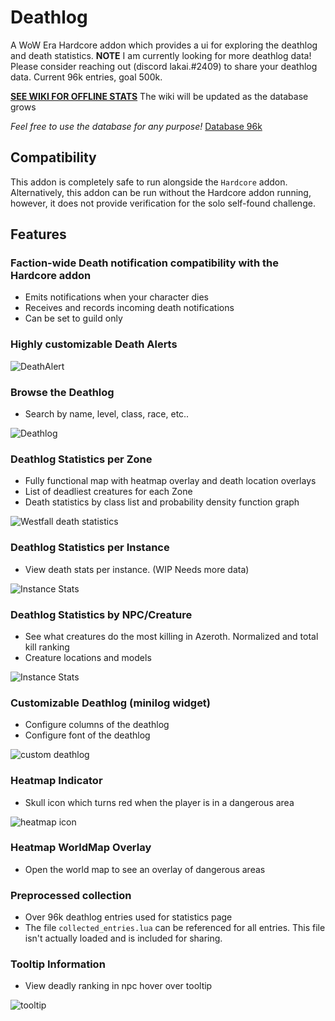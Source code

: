 # Deathlog

A WoW Era Hardcore addon which provides a ui for exploring the deathlog and death statistics. __NOTE__ I am currently looking for more deathlog data! Please consider reaching out (discord lakai.#2409) to share your deathlog data.  Current 96k entries, goal 500k.

**[SEE WIKI FOR OFFLINE STATS](https://github.com/aaronma37/Deathlog/wiki)**  The wiki will be updated as the database grows

*Feel free to use the database for any purpose!* [Database 96k](https://github.com/aaronma37/Deathlog/tree/master/db/db.json)

## Compatibility

This addon is completely safe to run alongside the `Hardcore` addon.  Alternatively, this addon can be run without the Hardcore addon running, however, it does not provide verification for the solo self-found challenge.

## Features

### Faction-wide Death notification compatibility with the Hardcore addon
* Emits notifications when your character dies
* Receives and records incoming death notifications
* Can be set to guild only

### Highly customizable Death Alerts
![DeathAlert](deathalert.png)

### Browse the Deathlog
* Search by name, level, class, race, etc..

![Deathlog](deathlog_deathlog.png)

### Deathlog Statistics per Zone

* Fully functional map with heatmap overlay and death location overlays
* List of deadliest creatures for each Zone
* Death statistics by class list and probability density function graph

![Westfall death statistics](statistics_westfall.png)

### Deathlog Statistics per Instance

* View death stats per instance.  (WIP Needs more data)

![Instance Stats](instance_stats.png)

### Deathlog Statistics by NPC/Creature

* See what creatures do the most killing in Azeroth. Normalized and total kill ranking
* Creature locations and models

![Instance Stats](creature_stats.png)

### Customizable Deathlog (minilog widget)

* Configure columns of the deathlog
* Configure font of the deathlog

![custom deathlog](deathlog_custom.png)

### Heatmap Indicator

* Skull icon which turns red when the player is in a dangerous area

![heatmap icon](heatmap_icon.png)

### Heatmap WorldMap Overlay

* Open the world map to see an overlay of dangerous areas

### Preprocessed collection

* Over 96k deathlog entries used for statistics page
* The file `collected_entries.lua` can be referenced for all entries.  This file isn't actually loaded and is included for sharing.

### Tooltip Information

* View deadly ranking in npc hover over tooltip

![tooltip](tooltip_mod.png)
